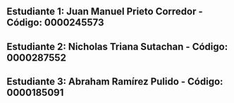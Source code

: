 ## Estudiante 1: Juan Manuel Prieto Corredor - Código: 0000245573
## Estudiante 2: Nicholas Triana Sutachan - Código: 0000287552
## Estudiante 3: Abraham Ramírez Pulido - Código: 0000185091